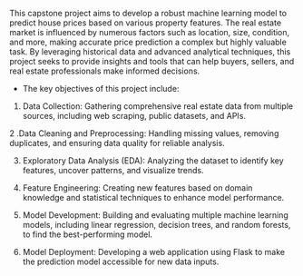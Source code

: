 This capstone project aims to develop a robust machine learning model to predict house prices based on various property features. The real estate market is influenced by numerous factors such as location, size, condition, and more, making accurate price prediction a complex but highly valuable task. By leveraging historical data and advanced analytical techniques, this project seeks to provide insights and tools that can help buyers, sellers, and real estate professionals make informed decisions.


* The key objectives of this project include:


1. Data Collection: Gathering comprehensive real estate data from multiple sources, including web scraping, public datasets, and APIs.

2 .Data Cleaning and Preprocessing: Handling missing values, removing duplicates, and ensuring data quality for reliable analysis.

3. Exploratory Data Analysis (EDA): Analyzing the dataset to identify key features, uncover patterns, and visualize trends.
   
4. Feature Engineering: Creating new features based on domain knowledge and statistical techniques to enhance model performance.
   
5. Model Development: Building and evaluating multiple machine learning models, including linear regression, decision trees, and random forests, to find the best-performing model.
   
6. Model Deployment: Developing a web application using Flask to make the prediction model accessible for new data inputs.
 
